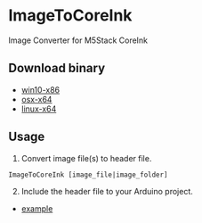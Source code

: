 # ImageToCoreInk
Image Converter for M5Stack CoreInk

## Download binary
- [win10-x86]()
- [osx-x64]()
- [linux-x64]()

## Usage
1. Convert image file(s) to header file.
```
ImageToCoreInk [image_file|image_folder]
```

2. Include the header file to your Arduino project.
- [example](https://github.com/ksasao/ImageToCoreInk/blob/main/sample/arduino/sample_image/sample_image.ino)

